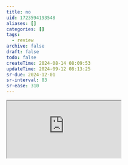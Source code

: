 ```yaml
---
title: no
uid: 1723594193548
aliases: []
categories: []
tags:
  - review
archive: false
draft: false
todo: false
createTime: 2024-08-14 08:09:53
updateTime: 2024-09-12 08:13:25
sr-due: 2024-12-01
sr-interval: 83
sr-ease: 310
---
```


<iframe
  class="iframe_full"
  src="https://dict.youdao.com/result?word=no&lang=en"
>
</iframe>
